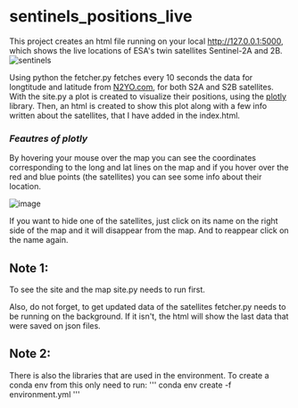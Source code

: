# sentinels_positions_live
This project creates an html file running on your local http://127.0.0.1:5000, which shows the live locations of ESA's twin satellites Sentinel-2A and 2B.
![sentinels](https://github.com/mMandilara/sentinels_positions_live/assets/107554706/1e92d060-25db-448d-83b8-f8bdf610d507)

Using python the fetcher.py fetches every 10 seconds the data for longtitude and latitude from [N2YO.com](https://www.n2yo.com/), for both S2A and S2B satellites. With the site.py a plot is created to visualize their positions, using the [plotly](https://plotly.com) library. Then, an html is created to show this plot along with a few info written about the satellites, that I have added in the index.html.

### ***Feautres of plotly***

By hovering your mouse over the map you can see the coordinates corresponding to the long and lat lines on the map and if you hover over the red and blue points (the satellites) you can see some info about their location. 

![image](https://github.com/mMandilara/sentinels_positions_live/assets/107554706/85b95916-4b28-44bb-9792-b45a900a3bd5)

If you want to hide one of the satellites, just click on its name on the right side of the map and it will disappear from the map. And to reappear click on the name again.

## Note 1:

To see the site and the map site.py needs to run first.

Also, do not forget, to get updated data of the satellites fetcher.py needs to be running on the background. If it isn't, the html will show the last data that were saved on json files.

## Note 2:

There is also the libraries that are used in the environment. To create a conda env from this only need to run:
'''
conda env create -f environment.yml
'''
